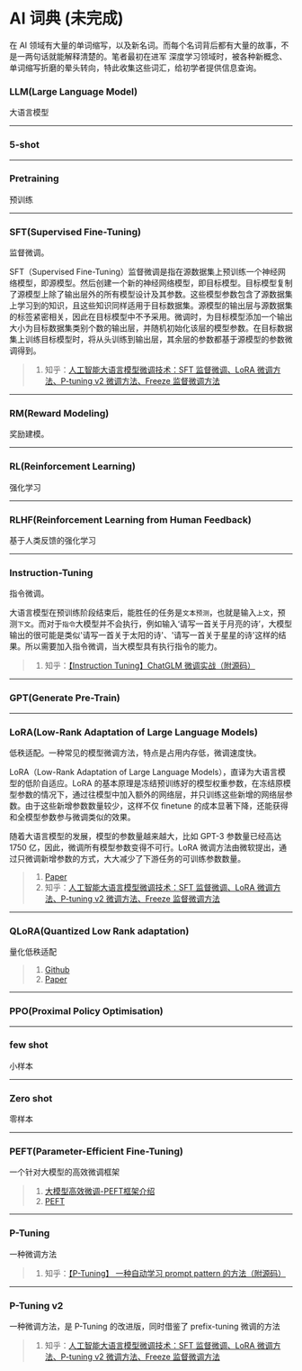 # AI 词典 (未完成)

在 AI 领域有大量的单词缩写，以及新名词。而每个名词背后都有大量的故事，不是一两句话就能解释清楚的。笔者最初在进军 深度学习领域时，被各种新概念、单词缩写折磨的晕头转向，特此收集这些词汇，给初学者提供信息查询。



### LLM(Large Language Model)

大语言模型

> 

-------

### 5-shot



-----

### Pretraining

预训练



-----



### SFT(Supervised Fine-Tuning)

监督微调。

SFT（Supervised Fine-Tuning）监督微调是指在源数据集上预训练一个神经网络模型，即源模型。然后创建一个新的神经网络模型，即目标模型。目标模型复制了源模型上除了输出层外的所有模型设计及其参数。这些模型参数包含了源数据集上学习到的知识，且这些知识同样适用于目标数据集。源模型的输出层与源数据集的标签紧密相关，因此在目标模型中不予采用。微调时，为目标模型添加一个输出大小为目标数据集类别个数的输出层，并随机初始化该层的模型参数。在目标数据集上训练目标模型时，将从头训练到输出层，其余层的参数都基于源模型的参数微调得到。

> 1. 知乎：[人工智能大语言模型微调技术：SFT 监督微调、LoRA 微调方法、P-tuning v2 微调方法、Freeze 监督微调方法](https://zhuanlan.zhihu.com/p/643941480)
-----



### RM(Reward Modeling)

奖励建模。


-----

### RL(Reinforcement Learning)

强化学习


-----

### RLHF(Reinforcement Learning from Human Feedback)

基于人类反馈的强化学习



-----

### Instruction-Tuning

指令微调。

大语言模型在预训练阶段结束后，能胜任的任务是`文本预测`，也就是输入`上文`，预测`下文`。而对于`指令`大模型并不会执行，例如输入‘请写一首关于月亮的诗’，大模型输出的很可能是类似'请写一首关于太阳的诗'、'请写一首关于星星的诗'这样的结果。所以需要加入指令微调，当大模型具有执行指令的能力。

> 1. 知乎：[【Instruction Tuning】ChatGLM 微调实战（附源码）](https://zhuanlan.zhihu.com/p/625468667)
-----

### GPT(Generate Pre-Train)


-----

### LoRA(Low-Rank Adaptation of Large Language Models)

低秩适配。一种常见的模型微调方法，特点是占用内存低，微调速度快。

LoRA（Low-Rank Adaptation of Large Language Models），直译为大语言模型的低阶自适应。LoRA 的基本原理是冻结预训练好的模型权重参数，在冻结原模型参数的情况下，通过往模型中加入额外的网络层，并只训练这些新增的网络层参数。由于这些新增参数数量较少，这样不仅 finetune 的成本显著下降，还能获得和全模型参数参与微调类似的效果。

随着大语言模型的发展，模型的参数量越来越大，比如 GPT-3 参数量已经高达 1750 亿，因此，微调所有模型参数变得不可行。LoRA 微调方法由微软提出，通过只微调新增参数的方式，大大减少了下游任务的可训练参数数量。

> 1. [Paper](https://arxiv.org/abs/2106.09685)
> 2. 知乎：[人工智能大语言模型微调技术：SFT 监督微调、LoRA 微调方法、P-tuning v2 微调方法、Freeze 监督微调方法](https://zhuanlan.zhihu.com/p/643941480)

-----

### QLoRA(Quantized Low Rank adaptation)

量化低秩适配

> 1. [Github](https://github.com/artidoro/qlora)
> 2. [Paper](https://arxiv.org/abs/2305.14314)



-----

### PPO(Proximal Policy Optimisation)



-----

### few shot

小样本

-----

### Zero shot

零样本


-----
### PEFT(Parameter-Efficient Fine-Tuning)

一个针对大模型的高效微调框架

> 1. [大模型高效微调-PEFT框架介绍](https://zhuanlan.zhihu.com/p/644523217)
> 2. [PEFT](https://huggingface.co/docs/peft)

-----

### P-Tuning
一种微调方法

> 1. 知乎：[【P-Tuning】 一种自动学习 prompt pattern 的方法（附源码）](https://zhuanlan.zhihu.com/p/583022692)


-----

### P-Tuning v2

一种微调方法，是 P-Tuning 的改进版，同时借鉴了 prefix-tuning 微调的方法

> 1. 知乎：[人工智能大语言模型微调技术：SFT 监督微调、LoRA 微调方法、P-tuning v2 微调方法、Freeze 监督微调方法](https://zhuanlan.zhihu.com/p/643941480)